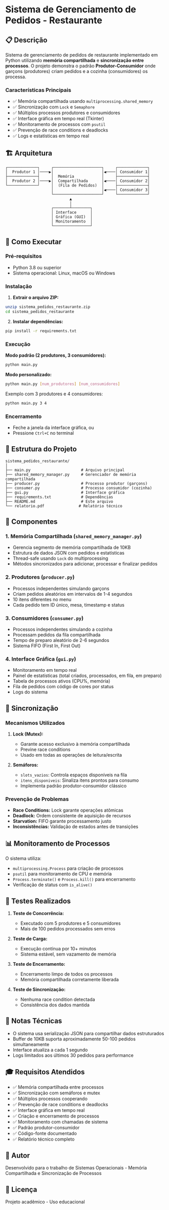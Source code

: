 # Sistema de Gerenciamento de Pedidos - Restaurante

## 📋 Descrição

Sistema de gerenciamento de pedidos de restaurante implementado em Python utilizando **memória compartilhada** e **sincronização entre processos**. O projeto demonstra o padrão **Produtor-Consumidor** onde garçons (produtores) criam pedidos e a cozinha (consumidores) os processa.

### Características Principais

- ✅ Memória compartilhada usando `multiprocessing.shared_memory`
- ✅ Sincronização com `Lock` e `Semaphore`
- ✅ Múltiplos processos produtores e consumidores
- ✅ Interface gráfica em tempo real (Tkinter)
- ✅ Monitoramento de processos com `psutil`
- ✅ Prevenção de race conditions e deadlocks
- ✅ Logs e estatísticas em tempo real

## 🏗️ Arquitetura

```
┌─────────────┐     ┌─────────────────────┐     ┌─────────────┐
│  Produtor 1 │────▶│                     │◀────│ Consumidor 1│
├─────────────┤     │  Memória            │     ├─────────────┤
│  Produtor 2 │────▶│  Compartilhada      │◀────│ Consumidor 2│
└─────────────┘     │  (Fila de Pedidos)  │     ├─────────────┤
                    │                     │◀────│ Consumidor 3│
                    └─────────────────────┘     └─────────────┘
                            ▲
                            │
                    ┌───────┴────────┐
                    │ Interface      │
                    │ Gráfica (GUI)  │
                    │ Monitoramento  │
                    └────────────────┘
```

## 🚀 Como Executar

### Pré-requisitos

- Python 3.8 ou superior
- Sistema operacional: Linux, macOS ou Windows

### Instalação

1. **Extrair o arquivo ZIP:**
```bash
unzip sistema_pedidos_restaurante.zip
cd sistema_pedidos_restaurante
```

2. **Instalar dependências:**
```bash
pip install -r requirements.txt
```

### Execução

**Modo padrão (2 produtores, 3 consumidores):**
```bash
python main.py
```

**Modo personalizado:**
```bash
python main.py [num_produtores] [num_consumidores]
```

Exemplo com 3 produtores e 4 consumidores:
```bash
python main.py 3 4
```

### Encerramento

- Feche a janela da interface gráfica, ou
- Pressione `Ctrl+C` no terminal

## 📁 Estrutura do Projeto

```
sistema_pedidos_restaurante/
│
├── main.py                      # Arquivo principal
├── shared_memory_manager.py     # Gerenciador de memória compartilhada
├── producer.py                  # Processo produtor (garçons)
├── consumer.py                  # Processo consumidor (cozinha)
├── gui.py                       # Interface gráfica
├── requirements.txt             # Dependências
├── README.md                    # Este arquivo
└── relatorio.pdf               # Relatório técnico
```

## 🔧 Componentes

### 1. Memória Compartilhada (`shared_memory_manager.py`)

- Gerencia segmento de memória compartilhada de 10KB
- Estrutura de dados JSON com pedidos e estatísticas
- Thread-safe usando `Lock` do multiprocessing
- Métodos sincronizados para adicionar, processar e finalizar pedidos

### 2. Produtores (`producer.py`)

- Processos independentes simulando garçons
- Criam pedidos aleatórios em intervalos de 1-4 segundos
- 10 itens diferentes no menu
- Cada pedido tem ID único, mesa, timestamp e status

### 3. Consumidores (`consumer.py`)

- Processos independentes simulando a cozinha
- Processam pedidos da fila compartilhada
- Tempo de preparo aleatório de 2-6 segundos
- Sistema FIFO (First In, First Out)

### 4. Interface Gráfica (`gui.py`)

- Monitoramento em tempo real
- Painel de estatísticas (total criados, processados, em fila, em preparo)
- Tabela de processos ativos (CPU%, memória)
- Fila de pedidos com código de cores por status
- Logs do sistema

## 🔐 Sincronização

### Mecanismos Utilizados

1. **Lock (Mutex):**
   - Garante acesso exclusivo à memória compartilhada
   - Previne race conditions
   - Usado em todas as operações de leitura/escrita

2. **Semáforos:**
   - `slots_vazios`: Controla espaços disponíveis na fila
   - `itens_disponiveis`: Sinaliza itens prontos para consumo
   - Implementa padrão produtor-consumidor clássico

### Prevenção de Problemas

- **Race Conditions:** Lock garante operações atômicas
- **Deadlock:** Ordem consistente de aquisição de recursos
- **Starvation:** FIFO garante processamento justo
- **Inconsistências:** Validação de estados antes de transições

## 📊 Monitoramento de Processos

O sistema utiliza:
- `multiprocessing.Process` para criação de processos
- `psutil` para monitoramento de CPU e memória
- `Process.terminate()` e `Process.kill()` para encerramento
- Verificação de status com `is_alive()`

## 🧪 Testes Realizados

1. **Teste de Concorrência:**
   - Executado com 5 produtores e 5 consumidores
   - Mais de 100 pedidos processados sem erros

2. **Teste de Carga:**
   - Execução contínua por 10+ minutos
   - Sistema estável, sem vazamento de memória

3. **Teste de Encerramento:**
   - Encerramento limpo de todos os processos
   - Memória compartilhada corretamente liberada

4. **Teste de Sincronização:**
   - Nenhuma race condition detectada
   - Consistência dos dados mantida

## 📝 Notas Técnicas

- O sistema usa serialização JSON para compartilhar dados estruturados
- Buffer de 10KB suporta aproximadamente 50-100 pedidos simultaneamente
- Interface atualiza a cada 1 segundo
- Logs limitados aos últimos 30 pedidos para performance

## 🎓 Requisitos Atendidos

- ✅ Memória compartilhada entre processos
- ✅ Sincronização com semáforos e mutex
- ✅ Múltiplos processos cooperando
- ✅ Prevenção de race conditions e deadlocks
- ✅ Interface gráfica em tempo real
- ✅ Criação e encerramento de processos
- ✅ Monitoramento com chamadas de sistema
- ✅ Padrão produtor-consumidor
- ✅ Código-fonte documentado
- ✅ Relatório técnico completo

## 👥 Autor

Desenvolvido para o trabalho de Sistemas Operacionais - Memória Compartilhada e Sincronização de Processos

## 📄 Licença

Projeto acadêmico - Uso educacional
